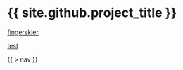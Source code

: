 # {{ site.github.project_title }} 


[fingerskier](https://github.com/fingerskier)

[test](test)


{{ > nav }}
